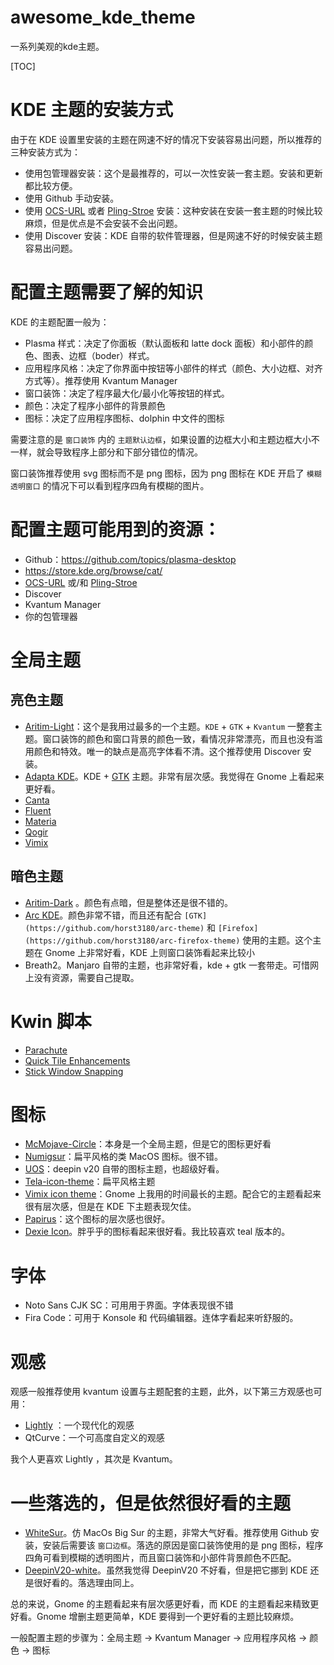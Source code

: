 # awesome_kde_theme
一系列美观的kde主题。

[TOC]

# KDE 主题的安装方式

由于在 KDE 设置里安装的主题在网速不好的情况下安装容易出问题，所以推荐的三种安装方式为：

- 使用包管理器安装：这个是最推荐的，可以一次性安装一套主题。安装和更新都比较方便。
- 使用 Github 手动安装。
- 使用 [OCS-URL](https://www.opendesktop.org/p/1136805/) 或者 [Pling-Stroe](https://www.opendesktop.org/p/1175480/) 安装：这种安装在安装一套主题的时候比较麻烦，但是优点是不会安装不会出问题。
- 使用 Discover 安装：KDE 自带的软件管理器，但是网速不好的时候安装主题容易出问题。

# 配置主题需要了解的知识

KDE 的主题配置一般为：

- Plasma 样式：决定了你面板（默认面板和 latte dock 面板）和小部件的颜色、图表、边框（boder）样式。
- 应用程序风格：决定了你界面中按钮等小部件的样式（颜色、大小边框、对齐方式等）。推荐使用 Kvantum Manager
- 窗口装饰：决定了程序最大化/最小化等按钮的样式。
- 颜色：决定了程序小部件的背景颜色
- 图标：决定了应用程序图标、dolphin 中文件的图标

需要注意的是 `窗口装饰` 内的 `主题默认边框`，如果设置的边框大小和主题边框大小不一样，就会导致程序上部分和下部分错位的情况。

窗口装饰推荐使用 svg 图标而不是 png 图标，因为 png 图标在 KDE 开启了 `模糊透明窗口` 的情况下可以看到程序四角有模糊的图片。


# 配置主题可能用到的资源：

- Github：https://github.com/topics/plasma-desktop
- https://store.kde.org/browse/cat/
- [OCS-URL](https://www.opendesktop.org/p/1136805/) 或/和 [Pling-Stroe](https://www.opendesktop.org/p/1175480/)
- Discover
- Kvantum Manager
- 你的包管理器

# 全局主题

## 亮色主题

- [Aritim-Light](https://github.com/Mrcuve0/Aritim-Light/tree/master/KDE/lookAndFeel)：这个是我用过最多的一个主题。`KDE` + `GTK` + `Kvantum` 一整套主题。窗口装饰的颜色和窗口背景的颜色一致，看情况非常漂亮，而且也没有滥用颜色和特效。唯一的缺点是高亮字体看不清。这个推荐使用 Discover 安装。
- [Adapta KDE](https://github.com/PapirusDevelopmentTeam/adapta-kde)。KDE + [GTK](https://github.com/adapta-project/adapta-gtk-theme) 主题。非常有层次感。我觉得在 Gnome 上看起来更好看。
- [Canta]()
- [Fluent]()
- [Materia]()
- [Qogir]()
- [Vimix]()

## 暗色主题
- [Aritim-Dark](https://www.pling.com/p/1281836/) 。颜色有点暗，但是整体还是很不错的。
- [Arc KDE](https://www.pling.com/p/1167640/)。颜色非常不错，而且还有配合 `[GTK](https://github.com/horst3180/arc-theme)` 和 `[Firefox](https://github.com/horst3180/arc-firefox-theme)` 使用的主题。这个主题在 Gnome 上非常好看，KDE 上则窗口装饰看起来比较小
- Breath2。Manjaro 自带的主题，也非常好看，kde + gtk 一套带走。可惜网上没有资源，需要自己提取。

# Kwin 脚本

- [Parachute]()
- [Quick Tile Enhancements]()
- [Stick Window Snapping]()

# 图标

- [McMojave-Circle](https://www.opendesktop.org/p/1305429)：本身是一个全局主题，但是它的图标更好看
- [Numigsur](https://www.opendesktop.org/p/1414301)：扁平风格的类 MacOS 图标。很不错。
- [UOS](https://www.opendesktop.org/p/1349376)：deepin v20 自带的图标主题，也超级好看。
- [Tela-icon-theme](https://www.opendesktop.org/p/1279924)：扁平风格主题
- [Vimix icon theme](https://www.opendesktop.org/p/1273372)：Gnome 上我用的时间最长的主题。配合它的主题看起来很有层次感，但是在 KDE 下主题表现欠佳。
- [Papirus](https://www.opendesktop.org/p/1166289)：这个图标的层次感也很好。
- [Dexie Icon](https://www.opendesktop.org/p/1324180/)。胖乎乎的图标看起来很好看。我比较喜欢 teal 版本的。

# 字体

- Noto Sans CJK SC：可用用于界面。字体表现很不错
- Fira Code：可用于 Konsole 和 代码编辑器。连体字看起来听舒服的。

# 观感

观感一般推荐使用 kvantum 设置与主题配套的主题，此外，以下第三方观感也可用：

- [Lightly](https://github.com/Luwx/Lightly) ：一个现代化的观感
- QtCurve：一个可高度自定义的观感

我个人更喜欢 Lightly ，其次是 Kvantum。

# 一些落选的，但是依然很好看的主题
- [WhiteSur](https://store.kde.org/p/1398840/)。仿 MacOs Big Sur 的主题，非常大气好看。推荐使用 Github 安装，安装后需要该 `窗口边框`。落选的原因是窗口装饰使用的是 png 图标，程序四角可看到模糊的透明图片，而且窗口装饰和小部件背景颜色不匹配。
- [DeepinV20-white](https://store.kde.org/p/1413901/)。虽然我觉得 DeepinV20 不好看，但是把它挪到 KDE 还是很好看的。落选理由同上。


总的来说，Gnome 的主题看起来有层次感更好看，而 KDE 的主题看起来精致更好看。Gnome 增删主题更简单，KDE 要得到一个更好看的主题比较麻烦。

一般配置主题的步骤为：全局主题 -> Kvantum Manager -> 应用程序风格 -> 颜色 -> 图标
